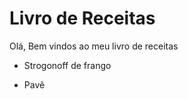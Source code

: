 # Livro de Receitas 

Olá, Bem vindos ao meu livro de receitas

- Strogonoff de frango 

- Pavê


  

